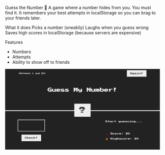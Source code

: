 Guess the Number  🔢
A game where a number hides from you. You must find it. It remembers your best attempts in localStorage so you can brag to your friends later.

What it does
Picks a number (sneakily)
Laughs when you guess wrong
Saves high scores in localStorage (because servers are expensive)

Features
- Numbers
- Attempts
- Ability to show off to friends

![игра](./preview/guess.jpg?raw=true "игра")

